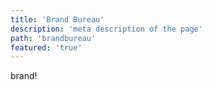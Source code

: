 ```yaml
---
title: 'Brand Bureau'
description: 'meta description of the page'
path: 'brandbureau'
featured: 'true'
---
```

brand!
